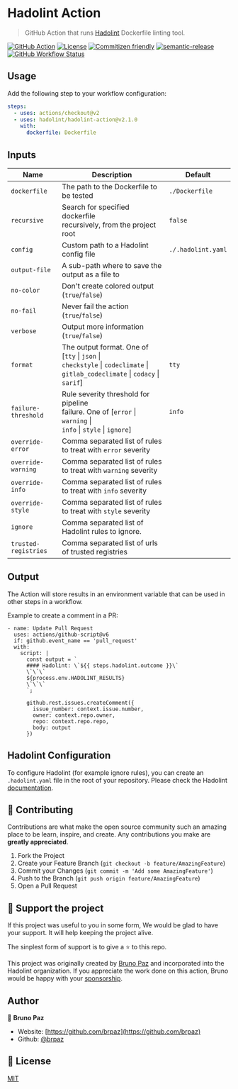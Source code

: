 # Hadolint Action

> GitHub Action that runs [Hadolint](https://github.com/hadolint/hadolint) Dockerfile linting tool.

[![GitHub Action](https://img.shields.io/badge/GitHub-Action-blue?style=for-the-badge)](https://github.com/features/actions)
[![License](https://img.shields.io/badge/License-MIT-yellow.svg?style=for-the-badge)](LICENSE)
[![Commitizen friendly](https://img.shields.io/badge/commitizen-friendly-brightgreen.svg?style=for-the-badge)](http://commitizen.github.io/cz-cli/)
[![semantic-release](https://img.shields.io/badge/%20%20%F0%9F%93%A6%F0%9F%9A%80-semantic--release-e10079.svg?style=for-the-badge)](https://github.com/semantic-release/semantic-release?style=for-the-badge)
[![GitHub Workflow Status](https://img.shields.io/github/actions/workflow/status/hadolint/hadolint-action/ci.yml?branch=master&style=for-the-badge)](https://github.com/hadolint/hadolint-action/action)


## Usage

Add the following step to your workflow configuration:

```yml
steps:
  - uses: actions/checkout@v2 
  - uses: hadolint/hadolint-action@v2.1.0
    with:
      dockerfile: Dockerfile
```

## Inputs

| Name                 | Description                                                                                                                             | Default            |
|----------------------|-----------------------------------------------------------------------------------------------------------------------------------------|--------------------|
| `dockerfile`         | The path to the Dockerfile to be tested                                                                                                 | `./Dockerfile`     |
| `recursive`          | Search for specified dockerfile </br> recursively, from the project root                                                                | `false`            |
| `config`             | Custom path to a Hadolint config file                                                                                                   | `./.hadolint.yaml` |
| `output-file`        | A sub-path where to save the </br> output as a file to                                                                                  |                    |
| `no-color`           | Don't create colored output (`true`/`false`)                                                                                            |                    |
| `no-fail`            | Never fail the action (`true`/`false`)                                                                                                  |                    |
| `verbose`            | Output more information (`true`/`false`)                                                                                                |                    |
| `format`             | The output format. One of [`tty` \| `json` \| </br> `checkstyle` \| `codeclimate` \| </br> `gitlab_codeclimate` \| `codacy` \| `sarif`] | `tty`              |
| `failure-threshold`  | Rule severity threshold for pipeline </br> failure. One of [`error` \| `warning` \| </br>  `info` \| `style` \| `ignore`]               | `info`             |
| `override-error`     | Comma separated list of rules to treat with `error` severity                                                                            |                    |
| `override-warning`   | Comma separated list of rules to treat with `warning` severity                                                                          |                    |
| `override-info`      | Comma separated list of rules to treat with `info` severity                                                                             |                    |
| `override-style`     | Comma separated list of rules to treat with `style` severity                                                                            |                    |
| `ignore`             | Comma separated list of Hadolint rules to ignore.                                                                                       | <none>             |
| `trusted-registries` | Comma separated list of urls of trusted registries                                                                                      |                    |

## Output

The Action will store results in an environment variable that can be used in other steps in a workflow.

Example to create a comment in a PR:

```
- name: Update Pull Request
  uses: actions/github-script@v6
  if: github.event_name == 'pull_request'
  with:
    script: |
      const output = `
      #### Hadolint: \`${{ steps.hadolint.outcome }}\`
      \`\`\`
      ${process.env.HADOLINT_RESULTS}
      \`\`\`
      `;

      github.rest.issues.createComment({
        issue_number: context.issue.number,
        owner: context.repo.owner,
        repo: context.repo.repo,
        body: output
      })
```

## Hadolint Configuration

To configure Hadolint (for example ignore rules), you can create an `.hadolint.yaml` file in the root of your repository. Please check the Hadolint [documentation](https://github.com/hadolint/hadolint#configure).

## 🤝 Contributing

Contributions are what make the open source community such an amazing place to be learn, inspire, and create. Any contributions you make are **greatly appreciated**.

1. Fork the Project
2. Create your Feature Branch (`git checkout -b feature/AmazingFeature`)
3. Commit your Changes (`git commit -m 'Add some AmazingFeature'`)
4. Push to the Branch (`git push origin feature/AmazingFeature`)
5. Open a Pull Request

## 💛 Support the project

If this project was useful to you in some form, We would be glad to have your support. It will help keeping the project alive.

The sinplest form of support is to give a ⭐️ to this repo.

This project was originally created by [Bruno Paz](https://github.com/sponsors/brpaz) and incorporated into the Hadolint organization. If you appreciate the work done on this action, Bruno would be happy with your [sponsorship](https://github.com/sponsors/brpaz).

## Author

👤 **Bruno Paz**

* Website: [https://github.com/brpaz](https://github.com/brpaz)
* Github: [@brpaz](https://github.com/brpaz)

## 📝 License

[MIT](LICENSE)
